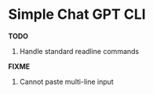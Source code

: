 # Simple Chat GPT CLI

**TODO**
1. Handle standard readline commands

**FIXME**
1. Cannot paste multi-line input
